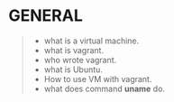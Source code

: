 # GENERAL
> * what is a virtual machine.
> * what is vagrant.
> * who wrote vagrant.
> * what is Ubuntu.
> * How to use VM with vagrant.
> * what does command **uname** do.
